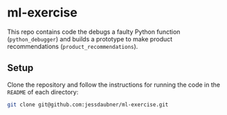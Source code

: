 # ml-exercise
This repo contains code the debugs a faulty Python function (`python_debugger`) and builds a prototype to make product recommendations (`product_recommendations`).

## Setup
Clone the repository and follow the instructions for running the code in the `README` of each directory:
```bash
git clone git@github.com:jessdaubner/ml-exercise.git
```

